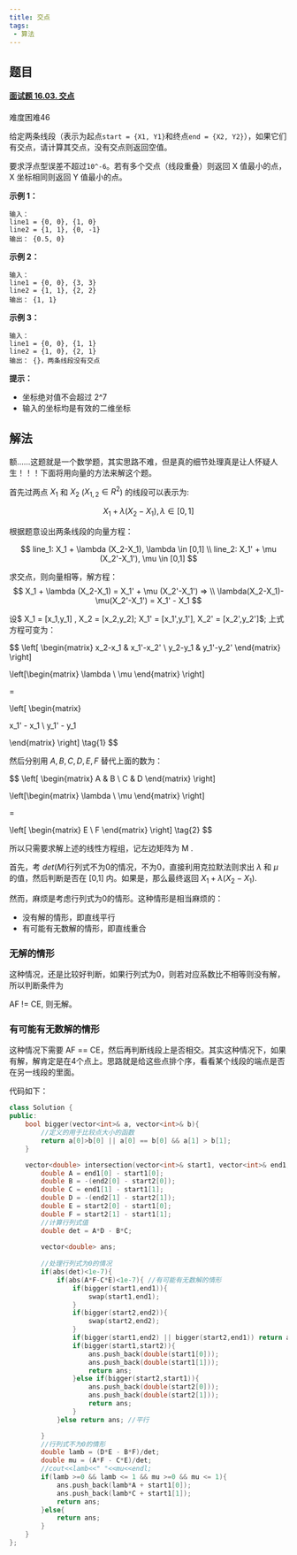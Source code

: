 ```yaml
---
title: 交点
tags:
 - 算法
---
```


## 题目

#### [面试题 16.03. 交点](https://leetcode-cn.com/problems/intersection-lcci/)

难度困难46

给定两条线段（表示为起点`start = {X1, Y1}`和终点`end = {X2, Y2}`），如果它们有交点，请计算其交点，没有交点则返回空值。

要求浮点型误差不超过`10^-6`。若有多个交点（线段重叠）则返回 X 值最小的点，X 坐标相同则返回 Y 值最小的点。

**示例 1：**

```
输入：
line1 = {0, 0}, {1, 0}
line2 = {1, 1}, {0, -1}
输出： {0.5, 0}
```

**示例 2：**

```
输入：
line1 = {0, 0}, {3, 3}
line2 = {1, 1}, {2, 2}
输出： {1, 1}
```

**示例 3：**

```
输入：
line1 = {0, 0}, {1, 1}
line2 = {1, 0}, {2, 1}
输出： {}，两条线段没有交点
```

**提示：**

- 坐标绝对值不会超过 2^7
- 输入的坐标均是有效的二维坐标

## 解法

额……这题就是一个数学题，其实思路不难，但是真的细节处理真是让人怀疑人生！！！下面将用向量的方法来解这个题。

首先过两点 $X_1$ 和 $X_2$ ($X_{1,2} \in R^2$) 的线段可以表示为:


$$
X_1 + \lambda (X_2-X_1), \lambda \in [0,1]
$$


根据题意设出两条线段的向量方程：

$$
line_1: X_1 + \lambda (X_2-X_1), \lambda \in [0,1] \\
line_2: X_1' + \mu (X_2'-X_1'), \mu \in [0,1]
$$

求交点，则向量相等，解方程：
$$
X_1 + \lambda (X_2-X_1) = X_1' + \mu (X_2'-X_1') => \\
\lambda(X_2-X_1)-\mu(X_2'-X_1') = X_1' - X_1
$$

设$ X_1 = [x_1,y_1] , X_2 = [x_2,y_2]; X_1' = [x_1',y_1'], X_2' = [x_2',y_2']$; 上式方程可变为：

$$
\left[
\begin{matrix}
x_2-x_1 & x_1'-x_2' \\
y_2-y_1 & y_1'-y_2'
\end{matrix}
\right] 

\left[\begin{matrix}
\lambda \\
\mu
\end{matrix}
\right]

= 

\left[
\begin{matrix}

x_1' - x_1 \\
y_1' - y_1

\end{matrix}
\right]
\tag{1}
$$

然后分别用 $A,B,C,D,E,F$ 替代上面的数为：

$$
\left[
\begin{matrix}
A & B \\
C & D
\end{matrix}
\right] 

\left[\begin{matrix}
\lambda \\
\mu
\end{matrix}
\right]

= 

\left[
\begin{matrix}
E \\
F
\end{matrix}
\right]
\tag{2}
$$


所以只需要求解上述的线性方程组，记左边矩阵为 M .

首先，考 $det(M)$行列式不为0的情况，不为0，直接利用克拉默法则求出 $\lambda$ 和 $\mu$ 的值，然后判断是否在 [0,1] 内。如果是，那么最终返回 $X_1 + \lambda (X_2 - X_1)$.

然而，麻烦是考虑行列式为0的情形。这种情形是相当麻烦的：

- 没有解的情形，即直线平行
- 有可能有无数解的情形，即直线重合

### 无解的情形

这种情况，还是比较好判断，如果行列式为0，则若对应系数比不相等则没有解，所以判断条件为

AF != CE, 则无解。

### 有可能有无数解的情形

这种情况下需要 AF == CE，然后再判断线段上是否相交。其实这种情况下，如果有解，解肯定是在4个点上。思路就是给这些点排个序，看看某个线段的端点是否在另一线段的里面。

代码如下：

```C++
class Solution {
public:
    bool bigger(vector<int>& a, vector<int>& b){
        //定义的用于比较点大小的函数
        return a[0]>b[0] || a[0] == b[0] && a[1] > b[1];
    }

    vector<double> intersection(vector<int>& start1, vector<int>& end1, vector<int>& start2, vector<int>& end2) {
        double A = end1[0] - start1[0];
        double B = -(end2[0] - start2[0]);
        double C = end1[1] - start1[1];
        double D = -(end2[1] - start2[1]);
        double E = start2[0] - start1[0];
        double F = start2[1] - start1[1];
        //计算行列式值
        double det = A*D - B*C;
        
        vector<double> ans;
        
        //处理行列式为0的情况
        if(abs(det)<1e-7){
            if(abs(A*F-C*E)<1e-7){ //有可能有无数解的情形
                if(bigger(start1,end1)){
                    swap(start1,end1);
                }
                if(bigger(start2,end2)){
                    swap(start2,end2);
                }
                if(bigger(start1,end2) || bigger(start2,end1)) return ans;
                if(bigger(start1,start2)){
                    ans.push_back(double(start1[0]));
                    ans.push_back(double(start1[1]));
                    return ans;
                }else if(bigger(start2,start1)){
                    ans.push_back(double(start2[0]));
                    ans.push_back(double(start2[1]));
                    return ans;
                }
            }else return ans; //平行

        }
        //行列式不为0的情形
        double lamb = (D*E - B*F)/det;
        double mu = (A*F - C*E)/det;
        //cout<<lamb<<" "<<mu<<endl;
        if(lamb >=0 && lamb <= 1 && mu >=0 && mu <= 1){
            ans.push_back(lamb*A + start1[0]);
            ans.push_back(lamb*C + start1[1]);
            return ans;
        }else{ 
            return ans;
        }
    }
};
```

